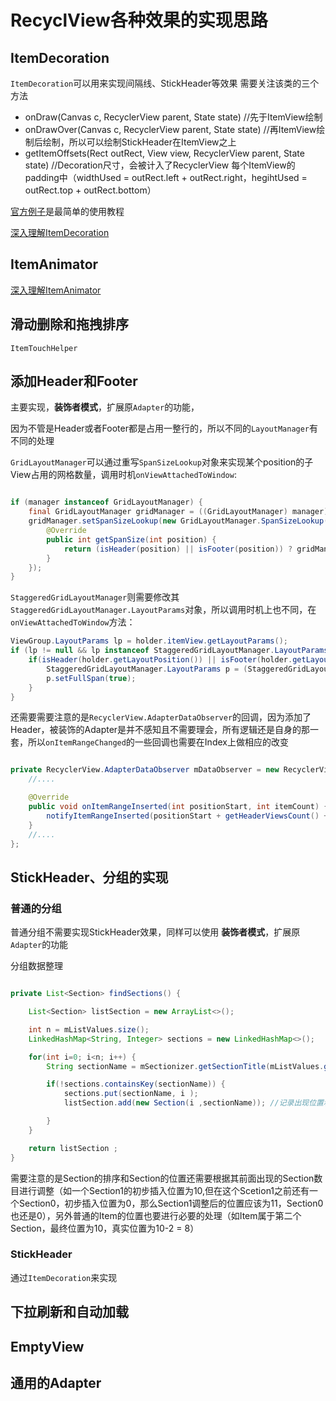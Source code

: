 # RecyclView各种效果的实现思路

## ItemDecoration

`ItemDecoration`可以用来实现间隔线、StickHeader等效果 需要关注该类的三个方法

- onDraw(Canvas c, RecyclerView parent, State state) //先于ItemView绘制
- onDrawOver(Canvas c, RecyclerView parent, State state) //再ItemView绘制后绘制，所以可以绘制StickHeader在ItemView之上
- getItemOffsets(Rect outRect, View view, RecyclerView parent, State state) //Decoration尺寸，会被计入了RecyclerView 每个ItemView的padding中（widthUsed = outRect.left + outRect.right，hegihtUsed = outRect.top + outRect.bottom）

[官方例子](https://android.googlesource.com/platform/development/+/master/samples/Support7Demos/src/com/example/android/supportv7/widget/decorator/DividerItemDecoration.java#101)是最简单的使用教程

[深入理解ItemDecoration](http://blog.piasy.com/2016/03/26/Insight-Android-RecyclerView-ItemDecoration/)

## ItemAnimator

[深入理解ItemAnimator](http://blog.piasy.com/2016/04/04/Insight-Android-RecyclerView-ItemAnimator/)

## 滑动删除和拖拽排序

`ItemTouchHelper`

## 添加Header和Footer

主要实现，**装饰者模式**，扩展原`Adapter`的功能，

因为不管是Header或者Footer都是占用一整行的，所以不同的`LayoutManager`有不同的处理

`GridLayoutManager`可以通过重写`SpanSizeLookup`对象来实现某个position的子View占用的网格数量，调用时机`onViewAttachedToWindow`:

```java

if (manager instanceof GridLayoutManager) {
    final GridLayoutManager gridManager = ((GridLayoutManager) manager);
    gridManager.setSpanSizeLookup(new GridLayoutManager.SpanSizeLookup() {
        @Override
        public int getSpanSize(int position) {
            return (isHeader(position) || isFooter(position)) ? gridManager.getSpanCount() : 1;
        }
    });
}
```

`StaggeredGridLayoutManager`则需要修改其`StaggeredGridLayoutManager.LayoutParams`对象，所以调用时机上也不同，在`onViewAttachedToWindow`方法：

```java
ViewGroup.LayoutParams lp = holder.itemView.getLayoutParams();
if (lp != null && lp instanceof StaggeredGridLayoutManager.LayoutParams) {
    if(isHeader(holder.getLayoutPosition()) || isFooter(holder.getLayoutPosition())) {
        StaggeredGridLayoutManager.LayoutParams p = (StaggeredGridLayoutManager.LayoutParams) lp;
        p.setFullSpan(true);
    }
}
```

还需要需要注意的是`RecyclerView.AdapterDataObserver`的回调，因为添加了Header，被装饰的Adapter是并不感知且不需要理会，所有逻辑还是自身的那一套，所以`onItemRangeChanged`的一些回调也需要在Index上做相应的改变

```java

private RecyclerView.AdapterDataObserver mDataObserver = new RecyclerView.AdapterDataObserver() {
    //....

    @Override
    public void onItemRangeInserted(int positionStart, int itemCount) {
        notifyItemRangeInserted(positionStart + getHeaderViewsCount() + 1, itemCount);
    }
    //....
};
```

## StickHeader、分组的实现

### 普通的分组

普通分组不需要实现StickHeader效果，同样可以使用 **装饰者模式**，扩展原`Adapter`的功能

分组数据整理

```java

private List<Section> findSections() {

    List<Section> listSection = new ArrayList<>();

    int n = mListValues.size();
    LinkedHashMap<String, Integer> sections = new LinkedHashMap<>();

    for(int i=0; i<n; i++) {
        String sectionName = mSectionizer.getSectionTitle(mListValues.get(i));  //Sectionizer从外部注入，实现解偶

        if(!sections.containsKey(sectionName)) {
            sections.put(sectionName, i );
            listSection.add(new Section(i ,sectionName)); //记录出现位置和标题，后续还需要根据位置进行排序

        }
    }

    return listSection ;
}
```

需要注意的是Section的排序和Section的位置还需要根据其前面出现的Section数目进行调整（如一个Section1的初步插入位置为10,但在这个Scetion1之前还有一个Section0，初步插入位置为0，那么Section1调整后的位置应该为11，Section0也还是0），另外普通的Item的位置也要进行必要的处理（如Item属于第二个Section，最终位置为10，真实位置为10-2 = 8）

### StickHeader

通过`ItemDecoration`来实现

## 下拉刷新和自动加载

## EmptyView

## 通用的Adapter

